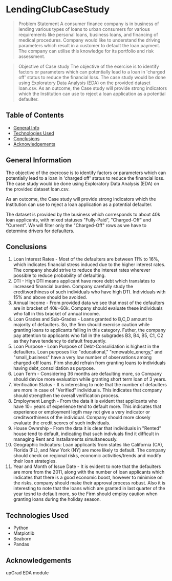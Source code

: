 # LendingClubCaseStudy 
> Problem Statement
A consumer finance company is in business of lending various types of loans to urban consumers for various requirements like personal loans, business loans, and financing of medical procedures. Company would like to understand the driving parameters which result in a customer to default the loan payment. The company can utilise this knowledge for its portfolio and risk assessment. 

> Objective of Case study
The objective of the exercise is to identify factors or parameters which can potentially lead to a loan in 'charged off' status to reduce the financial loss. The case study would be done using Exploratory Data Analysis (EDA) on the provided dataset loan.csv. As an outcome, the Case study will provide strong indicators which the Institution can use to reject a loan application as a potential defaulter.


## Table of Contents
* [General Info](#general-information)
* [Technologies Used](#technologies-used)
* [Conclusions](#conclusions)
* [Acknowledgements](#acknowledgements)

<!-- You can include any other section that is pertinent to your problem -->

## General Information

The objective of the exercose is to identify factors or parameters which can potentially lead to a loan in 'charged off' status to reduce the financial loss. The case study would be done using Exploratory Data Analysis (EDA) on the provided dataset loan.csv. 

As an outcome, the Case study will provide strong indicators which the Institution can use to reject a loan application as a potential defaulter.

The dataset is provided by the business which corresponds to about 40k loan applicants, with mixed statuses "Fully-Paid", "Charged-Off" and "Current". We will filter only the "Charged-Off" rows as we have to determine drivers for defaulters.

<!-- You don't have to answer all the questions - just the ones relevant to your project. -->

## Conclusions
1. Loan Interest Rates - Most of the defaulters are between 11% to 16%, which indicates financial stress induced due to the higher interest rates. The company should strive to reduce the interest rates wherever possible to reduce probability of defaulting.
2. DTI - High DTI means applicant have more debt which translates to increased financial burden. Company carefully study the creditworthiness of such individuals who have high DTI. Individuals with 15% and above should be avoided.
3. Annual Income - From provided data we see that most of the defaulters are in bracket of $40k-$60k. Company should evaluate these individuals who fall in this bracket of annual income.
4. Loan Grades and Sub-Grades - Loans granted to B,C,D amount to majority of defaulters. So, the firm should exercise caution while granting loans to applicants falling in this category. Futher, the company pay attention to applicants who fall in the subgrades B3, B4, B5, C1, C2 as they have tendency to default frequently.
5. Loan Purpose - Loan Purpose of Debt-Consolidation is highest in the defaulters. Loan purposes like "educational," "renewable_energy," and "small_business" have a very low number of observations among charged-off loans. Firm should refrain from granting loans to individuals having debt_consolidation as purpose.
6. Loan Term - Considering 36 months are defaulting more, so Company should device more evaluation while granting short term loan of 3 years.
7. Verification Status - It is interesting to note that the number of defaulters are more in case of "Verified" individuals. This indicates that company should strengthen the overall verification process.
8. Employment Length - From the data it is evident that applicants who have 10+ years of experience tend to default more. This indicates that experience or employment legth may not give a very indicator or creditworthiness of the individual. Company should more closely evaluate the credit scores of such individuals.
9. House Ownrship - From the data it is clear that individuals in "Rented" house tend to default, indicating that such indiviuals find it difficult in managing Rent and Installaments simultaneously.
10. Geographic Indicators: Loan applicants from states like California (CA), Florida (FL), and New York (NY) are more likely to default. The company should check on regional risks, economic activities/trends and modify their loan strategies.
11. Year and Month of Issue Date - It is evident to note that the defaulters are more from the 2011, along with the number of loan applicants which indicates that there is a good economic boost, however to minimise on the risks, company should make their approval process robust. Also it is interesting to note that the loans which are granted in last quarter of the year tesnd to default more, so the Firm should employ caution when granting loans during the holiday season.

<!-- You don't have to answer all the questions - just the ones relevant to your project. -->


## Technologies Used
- Python
- Matplotlib
- Seaborn
- Pandas

<!-- As the libraries versions keep on changing, it is recommended to mention the version of library used in this project -->

## Acknowledgements
upGrad EDA module



<!-- Optional -->
<!-- ## License -->
<!-- This project is open source and available under the [... License](). -->

<!-- You don't have to include all sections - just the one's relevant to your project -->
